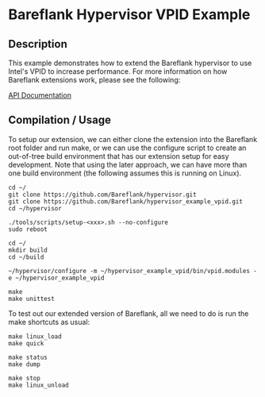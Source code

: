 # Bareflank Hypervisor VPID Example

## Description

This example demonstrates how to extend the Bareflank hypervisor to use
Intel's VPID to increase performance. For more information on how Bareflank
extensions work, please see the following:

[API Documentation](http://bareflank.github.io/hypervisor/html/)

## Compilation / Usage

To setup our extension, we can either clone the extension into the Bareflank
root folder and run make, or we can use the configure script to create an
out-of-tree build environment that has our extension setup for easy development.
Note that using the later approach, we can have more than one build
environment (the following assumes this is running on Linux).

```
cd ~/
git clone https://github.com/Bareflank/hypervisor.git
git clone https://github.com/Bareflank/hypervisor_example_vpid.git
cd ~/hypervisor

./tools/scripts/setup-<xxx>.sh --no-configure
sudo reboot

cd ~/
mkdir build
cd ~/build

~/hypervisor/configure -m ~/hypervisor_example_vpid/bin/vpid.modules -e ~/hypervisor_example_vpid

make
make unittest
```

To test out our extended version of Bareflank, all we need to do is run the
make shortcuts as usual:

```
make linux_load
make quick

make status
make dump

make stop
make linux_unload
```

